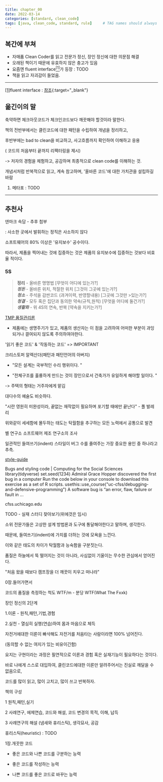 ```yaml
---
title: chapter_00
date: 2022-03-14
categories: [standard, clean_code]
tags: [java, clean_code, standard, rule]     # TAG names should always be lowercase
---
```


## 복간에 부쳐

- 자매품 Clean Coder를 읽고 전문가 정신, 장인 정신에 대한 의문점 해결
- 오래된 책이기 때문에 유효하지 않은 충고가 있음
- 요즘엔 fluent interface<a id="rfn-1" href="#fn-1"><sup>[1]</sup></a>가 등장 : TODO
- 책을 읽고 자괴감이 들었음.

---
<!-- 주석모음 -->
<a id="fn-1" href="#rfn-1">[1]</a>fluent interface : [참조](https://ko.wikipedia.org/wiki/%ED%94%8C%EB%A3%A8%EC%96%B8%ED%8A%B8_%EC%9D%B8%ED%84%B0%ED%8E%98%EC%9D%B4%EC%8A%A4){:target="_blank"}

## 옮긴이의 말

축약하면 체크아웃코드가 체크인코드보다 깨끗해야 할것이라 말한다.

책의 전반부에서는 클린코드에 대한 패턴을 수립하여 개념을 정리하고,

후반부에는 bad to clean을 비교하고, 사고흐름까지 확인하여 이해하고 응용

( 코드의 처음부터 끝까지 리팩터링을 제시)

-> 저자의 경험을 체험하고, 공감하며 최종적으로 clean code를 이해하는 것.

개념서처럼 반복적으로 읽고, 계속 참고하며, '올바른 코드'에 대한 가치관을 설립하길 바람

1) 메타포 : TODO

---

## 추천사

덴마크 속담 - 추후 첨부

: 사소한 곳에서 발휘하는 정직은 사소하지 않다

소프트웨어의 80% 이상은 '유지보수' 공수이다.

따라서, 제품을 찍어내는 것에 집중하는 것은 제품의 유지보수에 집중하는 것보다 비효율 적이다.

### 5S

> __정리__ - 올바른 명명법 [무엇이 어디에 있는가?]  
> ___정돈___ - 올바른 위치, 적절한 위치 [그것이 그곳에 있는가?]  
> ___청소___ - 주석을 감싼코드 (과겨이력, 반영할내용) [그곳에 그것만 >있는가?]  
> ___청결___ - 모두 혹은 집단과 동의한 약속(규칙,원칙) [무엇을 어디에 둘건가?]  
> ___생활화___ - 위 4S의 연속, 반복 [약속을 지키는가?]

[TMP 품질관리론](https://m.cafe.daum.net/yasungmi/LljJ/572)

- 제품에는 생명주기가 있고, 제품의 생산자는 이 점을 고려하여 어떠한 부분이 과잉되거나 결여되지 않도록 주의하여야한다.

'읽기 좋은 코드' & '작동하는 코드'  => IMPORTANT

크리스토퍼 알렉산더(패턴과 패턴언어의 아버지)

- "모든 설계는 국부적인 수리 행위이다. "

- "전체구조를 훌륭하게 만드는 것이 장인으로서 건축가가 유일하게 해야할 일이다. "

-> 주택의 형태는 거주자에게 맡김

대다수의 예술도 비슷하다.

"시란 영원히 미완성이라, 끝없는 재작없이 필요하며 포기할 때에만 끝난다" - 폴 발레리

위와같이 세세함에 몰두하는 태도는 탁월함을 추구하는 모든 노력에서 공통으로 발견

벨 연구소 소프트웨어 제조 연구소의 조사

일관적인 들여쓰기(indent) 스타일이 버그 수를 줄여주는 가장 중요한 용인 중 하나라고 추측.

[style-guide](https://cfss.uchicago.edu/notes/style-guide/)

Bugs and styling code | Computing for the Social Sciences
library(tidyverse) set.seed(1234) Admiral Grace Hopper discovered the first bug in a computer Run the code below in your console to download this exercise as a set of R scripts. usethis::use_course("uc-cfss/debugging-and-defensive-programming") A software bug is “an error, flaw, failure or fault in ...

cfss.uchicago.edu

TODO - 실재 스터디 찾아보기(위에것은 임시)

소위 전문가들은 고상한 설계 방법론과 도구에 통달해야한다고 말하며, 생각한다.

때문에, 들여쓰기(indent)에 가치를 더하는 것에 모욕을 느낀다.

이와 같은 태도의 차이가 탁월함과 능숙함을 구분짓는다.

품질은 하늘에서 뚝 떨어지는 것이 아니라, 사심없이 기울이는 무수한 관심에서 얻어진다.

"처음 왔을 때보다 캠프장을 더 깨끗이 치우고 떠나라"

0장.들어가면서

코드의 품질을 측정하는 척도 WTF/m - 분당 WTF(What The Fxxk)

장인 정신의 2단계

1.이론 - 원칙,패턴,기법,경험

2.실천 - 열심히 실행(연습)하여 몸과 마음으로 체득

자전거에대한 이론이 빠삭해도 자전거를 처음타는 사람이라면 100% 넘어진다.

(동의할 수 없는 여지가 있는 비유이긴함)

요지는 구현이라는 과정은 필연적으로 이론과 경험 혹은 실재기능이 필요하다는 것이다.

바로 나에게 스스로 대입하여, 클린코드에대한 이론만 알려주어서는 진실로 깨달을 수 없음으로,

코드를 많이 읽고, 많이 고치고, 많이 쓰고 반복하자.

책의 구성

1 원칙,패턴,실기

2 사례연구, 에제연습, 코드와 해설, 코드 변경의 목적, 이해, 납득

3 사례연구의 해설 (냄새와 휴리스틱), 생각묘사, 공감

휴리스틱(heuristic) : TODO

1장.개끗한 코드

- 좋은 코드와 나쁜 코드를 구분하는 능력

- 좋은 코드를 작성하는 능력

- 나쁜 코드를 좋은 코드로 바꾸는 능력
